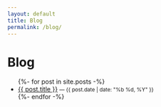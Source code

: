 ```yaml
---
layout: default
title: Blog
permalink: /blog/
---
```


# Blog

<ul>
{%- for post in site.posts -%}
  <li>
    <a href="{{ post.url | relative_url }}">{{ post.title }}</a>
    <small> — {{ post.date | date: "%b %d, %Y" }}</small>
  </li>
{%- endfor -%}
</ul>
